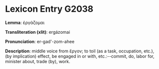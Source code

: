 # Lexicon Entry G2038

**Lemma**: ἐργάζομαι

**Transliteration (xlit)**: ergázomai

**Pronunciation**: er-gad'-zom-ahee

**Description**:
middle voice from ἔργον; to toil (as a task, occupation, etc.), (by implication) effect, be engaged in or with, etc.:--commit, do, labor for, minister about, trade (by), work.
